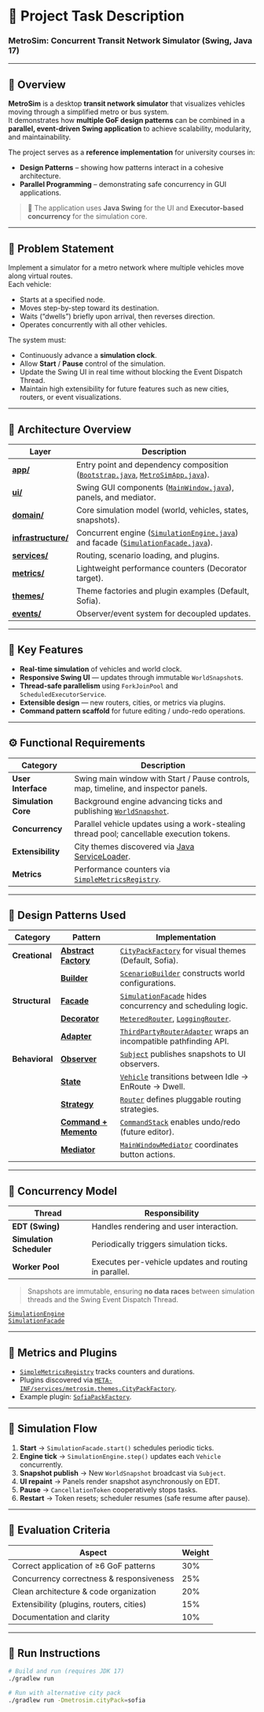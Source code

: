 # 🧭 Project Task Description  
### MetroSim: Concurrent Transit Network Simulator (Swing, Java 17)

---

## 🎯 Overview

**MetroSim** is a desktop **transit network simulator** that visualizes vehicles moving through a simplified metro or bus system.  
It demonstrates how **multiple GoF design patterns** can be combined in a **parallel, event-driven Swing application** to achieve scalability, modularity, and maintainability.

The project serves as a **reference implementation** for university courses in:

- **Design Patterns** – showing how patterns interact in a cohesive architecture.  
- **Parallel Programming** – demonstrating safe concurrency in GUI applications.  

> 🧩 The application uses **Java Swing** for the UI and **Executor-based concurrency** for the simulation core.

---

## 🧠 Problem Statement

Implement a simulator for a metro network where multiple vehicles move along virtual routes.  
Each vehicle:
- Starts at a specified node.
- Moves step-by-step toward its destination.
- Waits (“dwells”) briefly upon arrival, then reverses direction.
- Operates concurrently with all other vehicles.

The system must:
- Continuously advance a **simulation clock**.
- Allow **Start** / **Pause** control of the simulation.
- Update the Swing UI in real time without blocking the Event Dispatch Thread.
- Maintain high extensibility for future features such as new cities, routers, or event visualizations.

---

## 🧩 Architecture Overview

| Layer | Description |
|-------|--------------|
| [**app/**](https://github.com/Alex-Tsvetanov/MetroSim/tree/main/src/main/java/metrosim/app) | Entry point and dependency composition ([`Bootstrap.java`](https://github.com/Alex-Tsvetanov/MetroSim/blob/main/src/main/java/metrosim/app/Bootstrap.java), [`MetroSimApp.java`](https://github.com/Alex-Tsvetanov/MetroSim/blob/main/src/main/java/metrosim/app/MetroSimApp.java)). |
| [**ui/**](https://github.com/Alex-Tsvetanov/MetroSim/tree/main/src/main/java/metrosim/ui) | Swing GUI components ([`MainWindow.java`](https://github.com/Alex-Tsvetanov/MetroSim/blob/main/src/main/java/metrosim/ui/MainWindow.java)), panels, and mediator. |
| [**domain/**](https://github.com/Alex-Tsvetanov/MetroSim/tree/main/src/main/java/metrosim/domain) | Core simulation model (world, vehicles, states, snapshots). |
| [**infrastructure/**](https://github.com/Alex-Tsvetanov/MetroSim/tree/main/src/main/java/metrosim/infrastructure) | Concurrent engine ([`SimulationEngine.java`](https://github.com/Alex-Tsvetanov/MetroSim/blob/main/src/main/java/metrosim/infrastructure/SimulationEngine.java)) and facade ([`SimulationFacade.java`](https://github.com/Alex-Tsvetanov/MetroSim/blob/main/src/main/java/metrosim/infrastructure/SimulationFacade.java)). |
| [**services/**](https://github.com/Alex-Tsvetanov/MetroSim/tree/main/src/main/java/metrosim/services) | Routing, scenario loading, and plugins. |
| [**metrics/**](https://github.com/Alex-Tsvetanov/MetroSim/tree/main/src/main/java/metrosim/metrics) | Lightweight performance counters (Decorator target). |
| [**themes/**](https://github.com/Alex-Tsvetanov/MetroSim/tree/main/src/main/java/metrosim/themes) | Theme factories and plugin examples (Default, Sofia). |
| [**events/**](https://github.com/Alex-Tsvetanov/MetroSim/tree/main/src/main/java/metrosim/events) | Observer/event system for decoupled updates. |

---

## 🧩 Key Features

- **Real-time simulation** of vehicles and world clock.
- **Responsive Swing UI** — updates through immutable `WorldSnapshot`s.
- **Thread-safe parallelism** using `ForkJoinPool` and `ScheduledExecutorService`.
- **Extensible design** — new routers, cities, or metrics via plugins.
- **Command pattern scaffold** for future editing / undo-redo operations.

---

## ⚙️ Functional Requirements

| Category | Description |
|-----------|--------------|
| **User Interface** | Swing main window with Start / Pause controls, map, timeline, and inspector panels. |
| **Simulation Core** | Background engine advancing ticks and publishing [`WorldSnapshot`](https://github.com/Alex-Tsvetanov/MetroSim/blob/main/src/main/java/metrosim/domain/WorldSnapshot.java). |
| **Concurrency** | Parallel vehicle updates using a work-stealing thread pool; cancellable execution tokens. |
| **Extensibility** | City themes discovered via [Java ServiceLoader](https://docs.oracle.com/javase/8/docs/api/java/util/ServiceLoader.html). |
| **Metrics** | Performance counters via [`SimpleMetricsRegistry`](https://github.com/Alex-Tsvetanov/MetroSim/blob/main/src/main/java/metrosim/metrics/SimpleMetricsRegistry.java). |

---

## 🧩 Design Patterns Used

| Category | Pattern | Implementation |
|-----------|----------|----------------|
| **Creational** | [**Abstract Factory**](https://en.wikipedia.org/wiki/Abstract_factory_pattern) | [`CityPackFactory`](https://github.com/Alex-Tsvetanov/MetroSim/blob/main/src/main/java/metrosim/themes/CityPackFactory.java) for visual themes (Default, Sofia). |
|  | [**Builder**](https://en.wikipedia.org/wiki/Builder_pattern) | [`ScenarioBuilder`](https://github.com/Alex-Tsvetanov/MetroSim/blob/main/src/main/java/metrosim/services/scenario/ScenarioBuilder.java) constructs world configurations. |
| **Structural** | [**Facade**](https://en.wikipedia.org/wiki/Facade_pattern) | [`SimulationFacade`](https://github.com/Alex-Tsvetanov/MetroSim/blob/main/src/main/java/metrosim/infrastructure/SimulationFacade.java) hides concurrency and scheduling logic. |
|  | [**Decorator**](https://en.wikipedia.org/wiki/Decorator_pattern) | [`MeteredRouter`](https://github.com/Alex-Tsvetanov/MetroSim/blob/main/src/main/java/metrosim/services/routing/MeteredRouter.java), [`LoggingRouter`](https://github.com/Alex-Tsvetanov/MetroSim/blob/main/src/main/java/metrosim/services/routing/LoggingRouter.java). |
|  | [**Adapter**](https://en.wikipedia.org/wiki/Adapter_pattern) | [`ThirdPartyRouterAdapter`](https://github.com/Alex-Tsvetanov/MetroSim/blob/main/src/main/java/metrosim/services/routing/ThirdPartyRouterAdapter.java) wraps an incompatible pathfinding API. |
| **Behavioral** | [**Observer**](https://en.wikipedia.org/wiki/Observer_pattern) | [`Subject`](https://github.com/Alex-Tsvetanov/MetroSim/blob/main/src/main/java/metrosim/events/Subject.java) publishes snapshots to UI observers. |
|  | [**State**](https://en.wikipedia.org/wiki/State_pattern) | [`Vehicle`](https://github.com/Alex-Tsvetanov/MetroSim/blob/main/src/main/java/metrosim/domain/Vehicle.java) transitions between Idle → EnRoute → Dwell. |
|  | [**Strategy**](https://en.wikipedia.org/wiki/Strategy_pattern) | [`Router`](https://github.com/Alex-Tsvetanov/MetroSim/blob/main/src/main/java/metrosim/services/routing/Router.java) defines pluggable routing strategies. |
|  | [**Command + Memento**](https://en.wikipedia.org/wiki/Command_pattern) | [`CommandStack`](https://github.com/Alex-Tsvetanov/MetroSim/blob/main/src/main/java/metrosim/ui/commands/CommandStack.java) enables undo/redo (future editor). |
|  | [**Mediator**](https://en.wikipedia.org/wiki/Mediator_pattern) | [`MainWindowMediator`](https://github.com/Alex-Tsvetanov/MetroSim/blob/main/src/main/java/metrosim/ui/MainWindowMediator.java) coordinates button actions. |

---

## 🧵 Concurrency Model

| Thread | Responsibility |
|--------|----------------|
| **EDT (Swing)** | Handles rendering and user interaction. |
| **Simulation Scheduler** | Periodically triggers simulation ticks. |
| **Worker Pool** | Executes per-vehicle updates and routing in parallel. |

> Snapshots are immutable, ensuring **no data races** between simulation threads and the Swing Event Dispatch Thread.

[`SimulationEngine`](https://github.com/Alex-Tsvetanov/MetroSim/blob/main/src/main/java/metrosim/infrastructure/SimulationEngine.java)  
[`SimulationFacade`](https://github.com/Alex-Tsvetanov/MetroSim/blob/main/src/main/java/metrosim/infrastructure/SimulationFacade.java)

---

## 🧮 Metrics and Plugins

- [`SimpleMetricsRegistry`](https://github.com/Alex-Tsvetanov/MetroSim/blob/main/src/main/java/metrosim/metrics/SimpleMetricsRegistry.java) tracks counters and durations.  
- Plugins discovered via [`META-INF/services/metrosim.themes.CityPackFactory`](https://github.com/Alex-Tsvetanov/MetroSim/blob/main/src/main/resources/META-INF/services/metrosim.themes.CityPackFactory).  
- Example plugin: [`SofiaPackFactory`](https://github.com/Alex-Tsvetanov/MetroSim/blob/main/src/main/java/metrosim/themes/SofiaPackFactory.java).

---

## 🧩 Simulation Flow

1. **Start** → `SimulationFacade.start()` schedules periodic ticks.  
2. **Engine tick** → `SimulationEngine.step()` updates each `Vehicle` concurrently.  
3. **Snapshot publish** → New `WorldSnapshot` broadcast via `Subject`.  
4. **UI repaint** → Panels render snapshot asynchronously on EDT.  
5. **Pause** → `CancellationToken` cooperatively stops tasks.  
6. **Restart** → Token resets; scheduler resumes (safe resume after pause).

---

## 🧪 Evaluation Criteria

| Aspect | Weight |
|--------|--------|
| Correct application of ≥6 GoF patterns | 30% |
| Concurrency correctness & responsiveness | 25% |
| Clean architecture & code organization | 20% |
| Extensibility (plugins, routers, cities) | 15% |
| Documentation and clarity | 10% |

---

## 🧱 Run Instructions

```bash
# Build and run (requires JDK 17)
./gradlew run

# Run with alternative city pack
./gradlew run -Dmetrosim.cityPack=sofia
```
